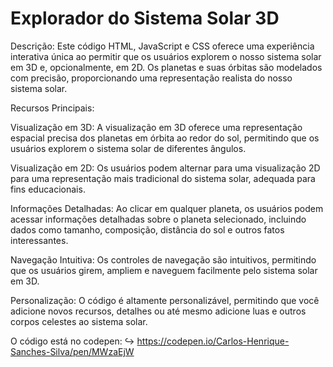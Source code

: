 # Explorador do Sistema Solar 3D

Descrição:
Este código HTML, JavaScript e CSS oferece uma experiência interativa única ao permitir que os usuários explorem o nosso sistema solar em 3D e, opcionalmente, em 2D. Os planetas e suas órbitas são modelados com precisão, proporcionando uma representação realista do nosso sistema solar.

Recursos Principais:

Visualização em 3D: A visualização em 3D oferece uma representação espacial precisa dos planetas em órbita ao redor do sol, permitindo que os usuários explorem o sistema solar de diferentes ângulos.

Visualização em 2D: Os usuários podem alternar para uma visualização 2D para uma representação mais tradicional do sistema solar, adequada para fins educacionais.

Informações Detalhadas: Ao clicar em qualquer planeta, os usuários podem acessar informações detalhadas sobre o planeta selecionado, incluindo dados como tamanho, composição, distância do sol e outros fatos interessantes.

Navegação Intuitiva: Os controles de navegação são intuitivos, permitindo que os usuários girem, ampliem e naveguem facilmente pelo sistema solar em 3D.

Personalização: O código é altamente personalizável, permitindo que você adicione novos recursos, detalhes ou até mesmo adicione luas e outros corpos celestes ao sistema solar.

O código está no codepen:
↪ https://codepen.io/Carlos-Henrique-Sanches-Silva/pen/MWzaEjW

